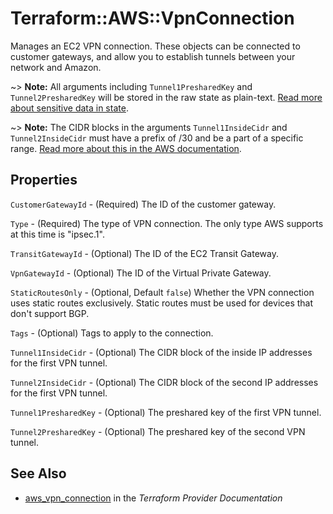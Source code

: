 # Terraform::AWS::VpnConnection

Manages an EC2 VPN connection. These objects can be connected to customer gateways, and allow you to establish tunnels between your network and Amazon.

~> **Note:** All arguments including `Tunnel1PresharedKey` and `Tunnel2PresharedKey` will be stored in the raw state as plain-text.
[Read more about sensitive data in state](/docs/state/sensitive-data.html).

~> **Note:** The CIDR blocks in the arguments `Tunnel1InsideCidr` and `Tunnel2InsideCidr` must have a prefix of /30 and be a part of a specific range.
[Read more about this in the AWS documentation](https://docs.aws.amazon.com/AWSEC2/latest/APIReference/API_VpnTunnelOptionsSpecification.html).

## Properties

`CustomerGatewayId` - (Required) The ID of the customer gateway.

`Type` - (Required) The type of VPN connection. The only type AWS supports at this time is "ipsec.1".

`TransitGatewayId` - (Optional) The ID of the EC2 Transit Gateway.

`VpnGatewayId` - (Optional) The ID of the Virtual Private Gateway.

`StaticRoutesOnly` - (Optional, Default `false`) Whether the VPN connection uses static routes exclusively. Static routes must be used for devices that don't support BGP.

`Tags` - (Optional) Tags to apply to the connection.

`Tunnel1InsideCidr` - (Optional) The CIDR block of the inside IP addresses for the first VPN tunnel.

`Tunnel2InsideCidr` - (Optional) The CIDR block of the second IP addresses for the first VPN tunnel.

`Tunnel1PresharedKey` - (Optional) The preshared key of the first VPN tunnel.

`Tunnel2PresharedKey` - (Optional) The preshared key of the second VPN tunnel.


## See Also

* [aws_vpn_connection](https://www.terraform.io/docs/providers/aws/r/vpn_connection.html) in the _Terraform Provider Documentation_